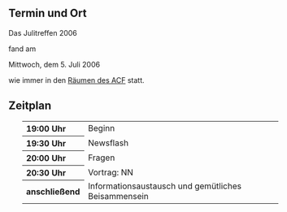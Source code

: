 <h2>Termin und Ort</h2>
 <p>
 Das Julitreffen 2006 
 
 fand am 
 </p>
 Mittwoch, dem 5. Juli 2006
 <p> wie immer in den <a href="/Treffen/Treffpunkt/">Räumen des ACF</a> statt.</p>
 <h2>Zeitplan</h2>
 <table width="100%" align="center" style="margin-left:20pt;">
 <tr>
	 <th align="left" width="20%">19:00 Uhr</th>
	 <td align="left" width="80%">Beginn</td>
	</tr>
 <tr>
	 <th align="left" width="20%">19:30 Uhr</th>
	 <td align="left" width="80%">Newsflash</td>
	</tr>
 <tr>
	 <th align="left" width="20%">20:00 Uhr</th>
	 <td align="left" width="80%">Fragen</td>
	</tr>
 <tr>
	 <th align="left" width="20%">20:30 Uhr</th>
	 <td align="left" width="80%">Vortrag: NN</td>
	</tr>
 <tr>
	 <th align="left" width="20%">anschließend</th>
	 <td align="left" width="80%">Informationsaustausch und gemütliches Beisammensein</td>
	</tr>
 </table>